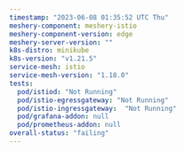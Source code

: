 ```yaml
---
timestamp: "2023-06-08 01:35:52 UTC Thu"
meshery-component: meshery-istio
meshery-component-version: edge
meshery-server-version: ""
k8s-distro: minikube
k8s-version: "v1.21.5"
service-mesh: istio
service-mesh-version: "1.18.0"
tests:
  pod/istiod: "Not Running"
  pod/istio-egressgateway: "Not Running"
  pod/istio-ingressgateway:  "Not Running"
  pod/grafana-addon: null
  pod/prometheus-addon: null
overall-status: "failing"
---
```

